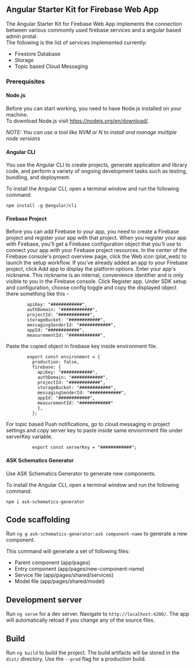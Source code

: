 ## Angular Starter Kit for Firebase Web App

The Angular Starter Kit for Firebase Web App implements the connection between various commomly used firebase services and a angular based admin protal.\
The following is the list of services implemented currently:
- Firestore Database
- Storage
- Topic based Cloud Messaging

### Prerequisites

#### Node.js
Before you can start working, you need to have Node.js installed on your machine.\
To download Node.js visit https://nodejs.org/en/download/.

*NOTE: You can use a tool like NVM or N to install and manage multiple node versions*

#### Angular CLI

You use the Angular CLI to create projects, generate application and library code, and perform a variety of ongoing development tasks such as testing, bundling, and deployment.

To install the Angular CLI, open a terminal window and run the following command:

    npm install -g @angular/cli

#### Firebase Project
Before you can add Firebase to your app, you need to create a Firebase project and register your app with that project. When you register your app with Firebase, you'll get a Firebase configuration object that you'll use to connect your app with your Firebase project resources.
In the center of the Firebase console's project overview page, click the Web icon (plat_web) to launch the setup workflow.
If you've already added an app to your Firebase project, click Add app to display the platform options.
Enter your app's nickname.
This nickname is an internal, convenience identifier and is only visible to you in the Firebase console.
Click Register app.
Under SDK setup and configuration, choose config toggle and copy the displayed object there something like this -

            apiKey: "############",
            authDomain: "############",
            projectId: "############",
            storageBucket: "############",
            messagingSenderId: "############",
            appId: "############",
            measurementId: "############",
            
Paste the copied object in firebase key inside environment file.

            export const environment = {
              production: false,
              firebase: {
                apiKey: "############",
                authDomain: "############",
                projectId: "############",
                storageBucket: "############",
                messagingSenderId: "############",
                appId: "############",
                measurementId: "############"
                },
              };
For topic based Push notifications, go to cloud messaging in project settings and copy server key to paste inside same enviornment file under serverKey variable.

              export const serverKey = "############";
              
#### ASK Schematics Generator

Use ASK Schematics Generator to generate new components.

To install the Angular CLI, open a terminal window and run the following command:

    npm i ask-schematics-generator
    
## Code scaffolding

Run `ng g ask-schematics-generator:ask component-name` to generate a new component.

This command will generate a set of following files:
- Parent component (app/pages)
- Entry component (app/pages/new-component-name)
- Service file (app/pages/shared/services)
- Model file (app/pages/shared/model)

## Development server

Run `ng serve` for a dev server. Navigate to `http://localhost:4200/`. The app will automatically reload if you change any of the source files.


## Build

Run `ng build` to build the project. The build artifacts will be stored in the `dist/` directory. Use the `--prod` flag for a production build.
